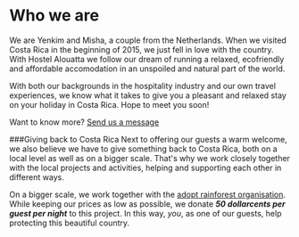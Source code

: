# Who we are
We are Yenkim and Misha, a couple from the Netherlands. When we visited Costa Rica in the beginning of 2015, we just fell in love
with the country. With Hostel Alouatta we follow our dream of running a relaxed, ecofriendly and affordable accomodation in an unspoiled and natural part of the world.

With both our backgrounds in the hospitality industry and our own travel experiences, we know what it takes to give you a pleasant and relaxed stay on your holiday in Costa Rica. Hope to meet you soon!

Want to know more? [Send us a message](mailto:info@alouatta.org)

###Giving back to Costa Rica
Next to offering our guests a warm welcome, we also believe we have to give something back to Costa Rica, both on a local level as well as on a bigger scale. That's why we work closely together with the local projects and activities, helping and supporting each other in different ways.

On a bigger scale, we work together with the [adopt rainforest organisation](http://www.adopteerregenwoud.nl/adopteerregenwoud.nl/en/). While keeping our prices as low as possible, we donate **_50 dollarcents per guest per night_** to this project. In this way, _you_, as one of our guests, help protecting this beautiful country.
